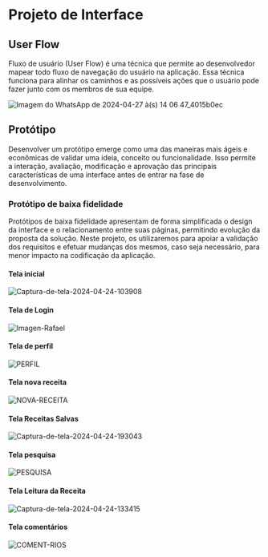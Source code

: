 
# Projeto de Interface

## User Flow

Fluxo de usuário (User Flow) é uma técnica que permite ao desenvolvedor mapear todo fluxo de navegação do usuário na aplicação. Essa técnica funciona para alinhar os caminhos e as possíveis ações que o usuário pode fazer junto com os membros de sua equipe.

![Imagem do WhatsApp de 2024-04-27 à(s) 14 06 47_4015b0ec](https://github.com/ICEI-PUC-Minas-PMV-SInt/Grupo-04-Receitas/assets/164505346/78483b2a-2429-47f8-84b3-33900ac81f5d)

## Protótipo

Desenvolver um protótipo emerge como uma das maneiras mais ágeis e econômicas de validar uma ideia, conceito ou funcionalidade. Isso permite a interação, avaliação, modificação e aprovação das principais características de uma interface antes de entrar na fase de desenvolvimento. 

### Protótipo de baixa fidelidade

Protótipos de baixa fidelidade apresentam de forma simplificada o design da interface e o relacionamento entre suas páginas, permitindo evolução da proposta da solução. Neste projeto, os utilizaremos para apoiar a validação dos requisitos e efetuar mudanças dos mesmos, caso seja necessário, para menor impacto na codificação da aplicação.


#### Tela inicial
![Captura-de-tela-2024-04-24-103908](https://github.com/ICEI-PUC-Minas-PMV-SInt/Grupo-04-Receitas/assets/165046436/49dc0a00-03d9-46f3-a6e9-828252e73210)

#### Tela de Login
![Imagen-Rafael](https://github.com/ICEI-PUC-Minas-PMV-SInt/Grupo-04-Receitas/assets/165046436/dce28fde-607f-42de-8726-f306a1e641f6)

#### Tela de perfil
![PERFIL](https://github.com/ICEI-PUC-Minas-PMV-SInt/Grupo-04-Receitas/assets/165046436/1ce3f096-425a-4c62-baf2-0e60f2ed2d56)

#### Tela nova receita
![NOVA-RECEITA](https://github.com/ICEI-PUC-Minas-PMV-SInt/Grupo-04-Receitas/assets/165046436/d9c4c4c2-642d-4c76-b5a2-e8c2a1528b31)

#### Tela Receitas Salvas

![Captura-de-tela-2024-04-24-193043](https://github.com/ICEI-PUC-Minas-PMV-SInt/Grupo-04-Receitas/assets/165046436/7e9440d1-ea22-4be7-ab87-da74ec1ae32d)

#### Tela pesquisa
![PESQUISA](https://github.com/ICEI-PUC-Minas-PMV-SInt/Grupo-04-Receitas/assets/165046436/b47258cb-72ed-4d38-8a40-589147813137)

#### Tela Leitura da Receita

![Captura-de-tela-2024-04-24-133415](https://github.com/ICEI-PUC-Minas-PMV-SInt/Grupo-04-Receitas/assets/165046436/e1dc5982-e131-4bd6-b815-f9d19126ab25)

#### Tela comentários
![COMENT-RIOS](https://github.com/ICEI-PUC-Minas-PMV-SInt/Grupo-04-Receitas/assets/165046436/ed7f91ef-434e-4683-9e8b-624470962548)
